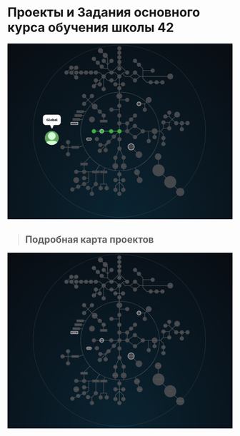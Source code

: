 
 # Проекты и Задания основного курса обучения школы 42  #

![42 Shool](./highlighting_branches_Holy_Graph.gif)

> ## Подробная карта проектов ###

![42 Shool](./Holy_Graph.png)

